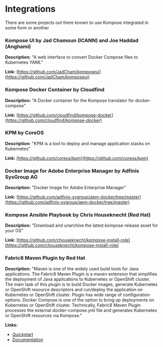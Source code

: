 # Integrations

There are some projects out there known to use Kompose integrated in some form or another

### Kompose UI by Jad Chamoun (ICANN) and Joe Haddad (Anghami)

__Description:__ "A web interface to convert Docker Compose files to Kubernetes YAML"

__Link:__ [https://github.com/JadCham/komposeui](https://github.com/JadCham/komposeui)

### Kompose Docker Container by Cloudfind

__Description:__ "A Docker container for the Kompose translator for docker-compose"

__Link:__ [https://github.com/cloudfind/kompose-docker](https://github.com/cloudfind/kompose-docker)

### KPM by CoreOS

__Description:__ "KPM is a tool to deploy and manage application stacks on Kubernetes"

__Link:__ [https://github.com/coreos/kpm](https://github.com/coreos/kpm)

### Docker Image for Adobe Enterprise Manager by Adfinis SysGroup AG

__Description:__ "Docker Image for Adobe Enterprise Manager"

__Link:__ [https://github.com/adfinis-sygroup/aem-docker/tree/master](https://github.com/adfinis-sygroup/aem-docker/tree/master)

### Kompose Ansible Playbook by Chris Houseknecht (Red Hat)

__Description:__  "Download and unarchive the latest kompose release asset for your OS"

__Link:__ [https://github.com/chouseknecht/kompose-install-role](https://github.com/chouseknecht/kompose-install-role)

### Fabric8 Maven Plugin by Red Hat

__Description:__  "Maven is one of the widely used build tools for Java applications. The Fabric8 Maven Plugin is a maven extension that simplifies the deployment of Java applications to Kubernetes or OpenShift cluster. 
The main task of this plugin is to build Docker images, generate Kubernetes or OpenShift resource descriptors and run/deploy the application on Kubernetes or OpenShift cluster. 
Plugin has wide range of configuration options. Docker Compose is one of the option to bring up deployments on Kubernetes or OpenShift cluster. 
Technically, Fabric8 Maven Plugin processes the external docker-compose.yml file and generates Kubernetes or OpenShift resources via Kompose."

__Links:__

* [Quickstart](/docs/maven-example)
* [Documentation](https://maven.fabric8.io/#docker-compose)
